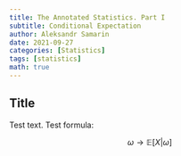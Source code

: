 ```yaml
---
title: The Annotated Statistics. Part I
subtitle: Conditional Expectation
author: Aleksandr Samarin
date: 2021-09-27
categories: [Statistics]
tags: [statistics]
math: true
---
```


## Title

Test text. Test formula:


$$ \omega \rightarrow \mathbb{E}[X|\omega] $$
